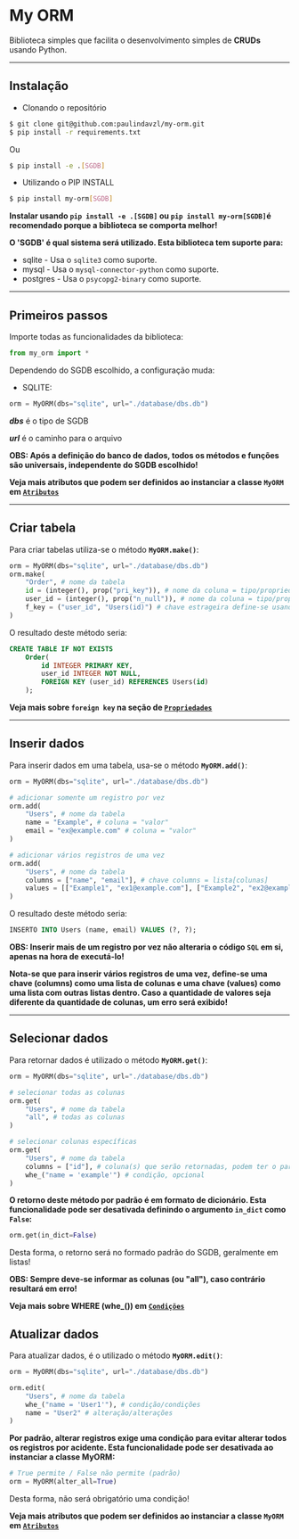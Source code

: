 # My ORM
Biblioteca simples que facilita o desenvolvimento simples de **CRUDs** usando Python.

____

## Instalação

* Clonando o repositório

```bash
$ git clone git@github.com:paulindavzl/my-orm.git
$ pip install -r requirements.txt
```

Ou

```bash
$ pip install -e .[SGDB]
```

* Utilizando o PIP INSTALL

```bash
$ pip install my-orm[SGDB]
```

**Instalar usando `pip install -e .[SGDB]` ou  `pip install my-orm[SGDB]`é recomendado porque a biblioteca se comporta melhor!**

**O 'SGDB' é qual sistema será utilizado. Esta biblioteca tem suporte para:**

* sqlite - Usa o `sqlite3` como suporte.
* mysql - Usa o `mysql-connector-python` como suporte.
* postgres - Usa o `psycopg2-binary` como suporte.

____

## Primeiros passos

Importe todas as funcionalidades da biblioteca:

```python
from my_orm import *
```

Dependendo do SGDB escolhido, a configuração muda:

* SQLITE:

```python
orm = MyORM(dbs="sqlite", url="./database/dbs.db")
```

**_dbs_** é o tipo de SGDB

**_url_** é o caminho para o arquivo

**OBS: Após a definição do banco de dados, todos os métodos e funções são universais, independente do SGDB escolhido!**

**Veja mais atributos que podem ser definidos ao instanciar a classe `MyORM` em [`Atributos`](#Atributos)**

____

## Criar tabela

Para criar tabelas utiliza-se o método **`MyORM.make()`**:

```python
orm = MyORM(dbs="sqlite", url="./database/dbs.db")
orm.make(
    "Order", # nome da tabela
    id = (integer(), prop("pri_key")), # nome da coluna = tipo/propriedade
    user_id = (integer(), prop("n_null")), # nome da coluna = tipo/propriedade
    f_key = ("user_id", "Users(id)") # chave estrageira define-se usando f_key = (chave estrangeira, tabela(chave primária))   
)
```

O resultado deste método seria:

```sql
CREATE TABLE IF NOT EXISTS
    Order(
        id INTEGER PRIMARY KEY,
        user_id INTEGER NOT NULL,
        FOREIGN KEY (user_id) REFERENCES Users(id)
    );
```

**Veja mais sobre `foreign key` na seção de [`Propriedades`](#Propiedades)**

___

## Inserir dados

Para inserir dados em uma tabela, usa-se o método **`MyORM.add()`**:

```python
orm = MyORM(dbs="sqlite", url="./database/dbs.db")

# adicionar somente um registro por vez
orm.add(
    "Users", # nome da tabela
    name = "Example", # coluna = "valor"
    email = "ex@example.com" # coluna = "valor"
)

# adicionar vários registros de uma vez
orm.add(
    "Users", # nome da tabela
    columns = ["name", "email"], # chave columns = lista[colunas]
    values = [["Example1", "ex1@example.com"], ["Example2", "ex2@example.com"]] # chave values = lista[lista[valores]]
)
```

O resultado deste método seria:

```sql
INSERTO INTO Users (name, email) VALUES (?, ?);
```

**OBS: Inserir mais de um registro por vez não alteraria o código `SQL` em si, apenas na hora de executá-lo!**

**Nota-se que para inserir vários registros de uma vez, define-se uma chave (columns) como uma lista de colunas e uma chave (values) como uma lista com outras listas dentro. Caso a quantidade de valores seja diferente da quantidade de colunas, um erro será exibido!**

____

## Selecionar dados

Para retornar dados é utilizado o método **`MyORM.get()`**:

```python
orm = MyORM(dbs="sqlite", url="./database/dbs.db")

# selecionar todas as colunas
orm.get(
    "Users", # nome da tabela
    "all", # todas as colunas
)

# selecionar colunas específicas
orm.get(
    "Users", # nome da tabela
    columns = ["id"], # coluna(s) que serão retornadas, podem ter o parâmetro columns ou não
    whe_("name = 'example'") # condição, opcional
)
```

**O retorno deste método por padrão é em formato de dicionário. Esta funcionalidade pode ser desativada definindo o argumento `in_dict` como `False`:**

```python
orm.get(in_dict=False)
```

Desta forma, o retorno será no formado padrão do SGDB, geralmente em listas!

**OBS: Sempre deve-se informar as colunas (ou "all"), caso contrário resultará em erro!**

**Veja mais sobre WHERE (whe_()) em [`Condições`](#Condições)**

## Atualizar dados

Para atualizar dados, é o utilizado o método **`MyORM.edit()`**:

```python
orm = MyORM(dbs="sqlite", url="./database/dbs.db")

orm.edit(
    "Users", # nome da tabela
    whe_("name = 'User1'"), # condição/condições
    name = "User2" # alteração/alterações
)
```

**Por padrão, alterar registros exige uma condição para evitar alterar todos os registros por acidente. Esta funcionalidade pode ser desativada ao instanciar a classe MyORM:**

```python
# True permite / False não permite (padrão)
orm = MyORM(alter_all=True)
```

Desta forma, não será obrigatório uma condição!

**Veja mais atributos que podem ser definidos ao instanciar a classe `MyORM` em [`Atributos`](#Atributos)**
